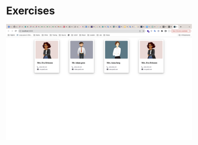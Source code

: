 
# Exercises
![Exercises 1](https://github.com/saharrshirazii/sahar/blob/main/React/contact-projrct/card-project.png)
